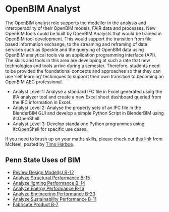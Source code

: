 # OpenBIM Analyst

The OpenBIM analyst role supports the modeller in the analysis and interoperability of their OpenBIM models, FAIR data and processes. New OpenBIM tools could be built by OpenBIM Analysts that would be trained in OpenBIM tool development.  This would support the transition from file based information exchange, to the streaming and reframing of data services such as Speckle and the querying of OpenBIM data using OpenBIM analytical tools via an application programming interface (API). The skills and tools in this area are developing at such a rate that new technologies and tools arrive during a semester. Therefore, students need to be provided the foundational concepts and approaches so that they can use ‘self learning’ techniques to support their own transition to becoming an OpenBIM AEC professional.
* Analyst Level 1: Analyse a standard IFC file in Excel generated using the IFA analyzer tool and create a new Excel sheet dashboard queried from the IFC information in Excel.
* Analyst Level 2: Analyse the property sets of an IFC file in the BlenderBIM GUI and develop a simple Python Script in BlenderBIM using ifcOpenShell.
* Analyst Level 3: Develop standalone Python programmes using ifcOpenShell for specific use cases.

If you need to brush up on your maths skills, please check out [this link](https://www.rhino3d.com/download/rhino/6/essentialmathematics/) from McNeel, posted by [Timo Harboe](linkedin.com/in/timohn).

## Penn State Uses of BIM
* [Review Design Model(s) B-12](https://psu.pb.unizin.org/bimprojectexecutionplanning/back-matter/use-review-design-model/)
* [Analyze Structural Performance B-15](https://psu.pb.unizin.org/bimprojectexecutionplanning/back-matter/use-structural-analysis/)
* [Analyze lighting Performance B-14](https://psu.pb.unizin.org/bimprojectexecutionplanning/back-matter/use-lighting-analysis/)
* [Analyze Energy Performance B-16](https://psu.pb.unizin.org/bimprojectexecutionplanning/back-matter/use-energy-analysis/)
* [Analyze Engineering Performance B-23](https://psu.pb.unizin.org/bimprojectexecutionplanning/back-matter/use-engineering-analysis/)
* [Analyze Sustainability Performance B-11](https://psu.pb.unizin.org/bimprojectexecutionplanning/back-matter/use-sustainability-analysis/)
* [Fabricate Product B-7](https://psu.pb.unizin.org/bimprojectexecutionplanning/back-matter/use-fabricate-product/)
  
